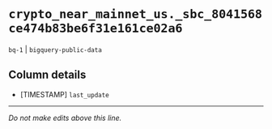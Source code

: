 # `crypto_near_mainnet_us._sbc_8041568ce474b83be6f31e161ce02a6`
`bq-1` | `bigquery-public-data`

## Column details
* [TIMESTAMP] `last_update`

-------------------------------------------------------------------------------
*Do not make edits above this line.*
